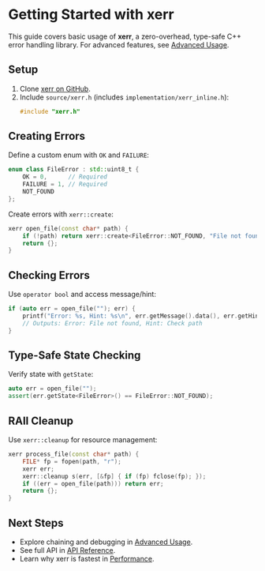 # Getting Started with xerr

This guide covers basic usage of **xerr**, a zero-overhead, type-safe C++ error handling library. For advanced features, see [Advanced Usage](advanced-usage.md).

## Setup
1. Clone [xerr on GitHub](https://github.com/LIONant-depot/xerr).
2. Include `source/xerr.h` (includes `implementation/xerr_inline.h`):
   ```cpp
   #include "xerr.h"
   ```

## Creating Errors
Define a custom enum with `OK` and `FAILURE`:
```cpp
enum class FileError : std::uint8_t {
    OK = 0,      // Required
    FAILURE = 1, // Required
    NOT_FOUND
};
```

Create errors with `xerr::create`:
```cpp
xerr open_file(const char* path) {
    if (!path) return xerr::create<FileError::NOT_FOUND, "File not found|Check path">();
    return {};
}
```

## Checking Errors
Use `operator bool` and access message/hint:
```cpp
if (auto err = open_file(""); err) {
    printf("Error: %s, Hint: %s\n", err.getMessage().data(), err.getHint().data());
    // Outputs: Error: File not found, Hint: Check path
}
```

## Type-Safe State Checking
Verify state with `getState`:
```cpp
auto err = open_file("");
assert(err.getState<FileError>() == FileError::NOT_FOUND);
```

## RAII Cleanup
Use `xerr::cleanup` for resource management:
```cpp
xerr process_file(const char* path) {
    FILE* fp = fopen(path, "r");
    xerr err;
    xerr::cleanup s(err, [&fp] { if (fp) fclose(fp); });
    if ((err = open_file(path))) return err;
    return {};
}
```

## Next Steps
- Explore chaining and debugging in [Advanced Usage](advanced-usage.md).
- See full API in [API Reference](api-reference.md).
- Learn why xerr is fastest in [Performance](performance.md).